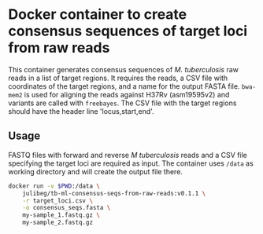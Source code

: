 # Docker container to create consensus sequences of target loci from raw reads

This container generates consensus sequences of _M. tuberculosis_ raw reads in a list of target regions. It requires the reads, a CSV file with coordinates of the target regions, and a name for the output FASTA file. `bwa-mem2` is used for aligning the reads against H37Rv (asm19595v2) and variants are called with `freebayes`. The CSV file with the target regions should have the header line 'locus,start,end'.

## Usage

FASTQ files with forward and reverse _M tuberculosis_ reads and a CSV file specifying the target loci are required as input. The container uses `/data` as working directory and will create the output file there.

```bash
docker run -v $PWD:/data \
    julibeg/tb-ml-consensus-seqs-from-raw-reads:v0.1.1 \
    -r target_loci.csv \
    -o consensus_seqs.fasta \
    my-sample_1.fastq.gz \
    my-sample_2.fastq.gz
```
